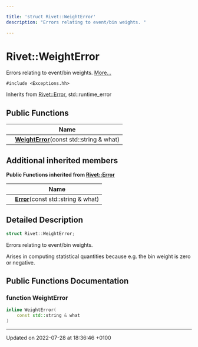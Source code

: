 ```yaml
---

title: 'struct Rivet::WeightError'
description: "Errors relating to event/bin weights. "

---
```


# Rivet::WeightError



Errors relating to event/bin weights.  [More...](#detailed-description)


`#include <Exceptions.hh>`

Inherits from [Rivet::Error](/documentation/code/classes/structrivet_1_1error/), std::runtime_error

## Public Functions

|                | Name           |
| -------------- | -------------- |
| | **[WeightError](/documentation/code/classes/structrivet_1_1weighterror/#function-weighterror)**(const std::string & what) |

## Additional inherited members

**Public Functions inherited from [Rivet::Error](/documentation/code/classes/structrivet_1_1error/)**

|                | Name           |
| -------------- | -------------- |
| | **[Error](/documentation/code/classes/structrivet_1_1error/#function-error)**(const std::string & what) |


## Detailed Description

```cpp
struct Rivet::WeightError;
```

Errors relating to event/bin weights. 

Arises in computing statistical quantities because e.g. the bin weight is zero or negative. 

## Public Functions Documentation

### function WeightError

```cpp
inline WeightError(
    const std::string & what
)
```


-------------------------------

Updated on 2022-07-28 at 18:36:46 +0100
